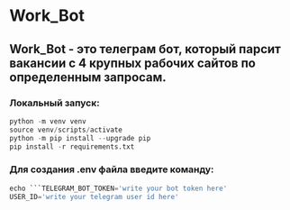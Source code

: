 # Work_Bot

## Work_Bot - это телеграм бот, который парсит вакансии с 4 крупных рабочих сайтов по определенным запросам.

### Локальный запуск:

```python
python -m venv venv
source venv/scripts/activate
python -m pip install --upgrade pip
pip install -r requirements.txt
```

### Для создания .env файла введите команду:

```python
echo ```TELEGRAM_BOT_TOKEN='write your bot token here'
USER_ID='write your telegram user id here'
```
